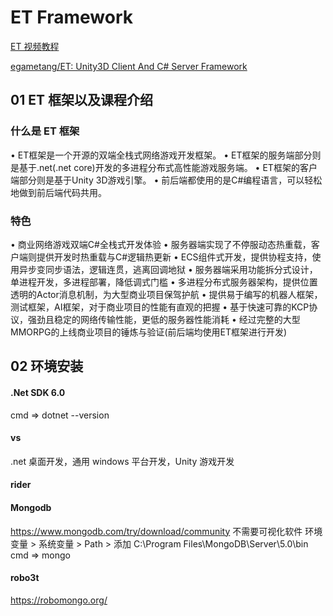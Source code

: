 # ET Framework

[ET 视频教程](https://edu.uwa4d.com/course-intro/1/375)

[egametang/ET: Unity3D Client And C# Server Framework](https://github.com/egametang/ET)

## 01 ET 框架以及课程介绍

### 什么是 ET 框架

• ET框架是一个开源的双端全栈式网络游戏开发框架。
• ET框架的服务端部分则是基于.net(.net core)开发的多进程分布式高性能游戏服务端。
• ET框架的客户端部分则是基于Unity 3D游戏引擎。
• 前后端都使用的是C#编程语言，可以轻松地做到前后端代码共用。

### 特色

• 商业网络游戏双端C#全栈式开发体验
• 服务器端实现了不停服动态热重载，客户端则提供开发时热重载与C#逻辑热更新
• ECS组件式开发，提供协程支持，使用异步变同步语法，逻辑连贯，逃离回调地狱
• 服务器端采用功能拆分式设计，单进程开发，多进程部署，降低调式门槛
• 多进程分布式服务器架构，提供位置透明的Actor消息机制，为大型商业项目保驾护航
• 提供易于编写的机器人框架，测试框架，AI框架，对于商业项目的性能有直观的把握
• 基于快速可靠的KCP协议，强劲且稳定的网络传输性能，更低的服务器性能消耗
• 经过完整的大型MMORPG的上线商业项目的锤炼与验证(前后端均使用ET框架进行开发)

## 02 环境安装

#### .Net SDK 6.0
cmd => dotnet --version

#### vs 
.net 桌面开发，通用 windows 平台开发，Unity 游戏开发

#### rider

#### Mongodb

https://www.mongodb.com/try/download/community
不需要可视化软件
环境变量 > 系统变量 > Path > 添加 C:\Program Files\MongoDB\Server\5.0\bin
cmd => mongo

#### robo3t
https://robomongo.org/
